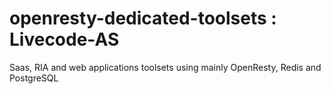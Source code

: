 # openresty-dedicated-toolsets : Livecode-AS
Saas, RIA and web applications toolsets using mainly OpenResty, Redis and PostgreSQL

